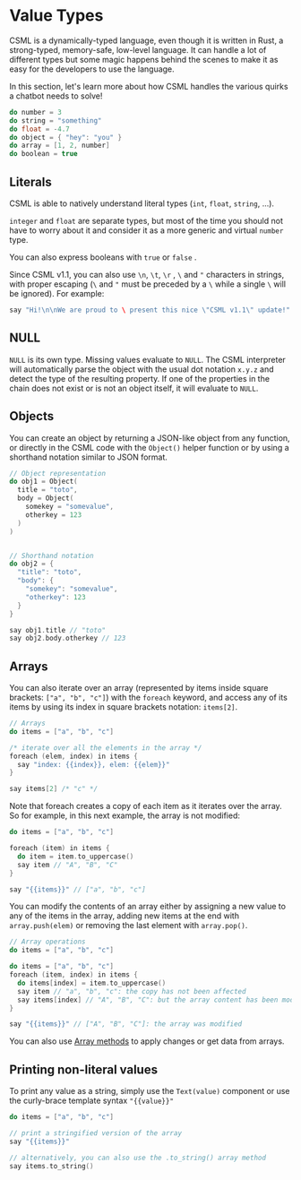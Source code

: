 # Value Types

CSML is a dynamically-typed language, even though it is written in Rust, a strong-typed, memory-safe, low-level language. It can handle a lot of different types but some magic happens behind the scenes to make it as easy for the developers to use the language.

In this section, let's learn more about how CSML handles the various quirks a chatbot needs to solve!

```cpp
do number = 3
do string = "something"
do float = -4.7
do object = { "hey": "you" }
do array = [1, 2, number]
do boolean = true
```

## Literals 

CSML is able to natively understand literal types \(`int`, `float`, `string`, ...\).

`integer` and `float` are separate types, but most of the time you should not have to worry about it and consider it as a more generic and virtual `number` type.

You can also express booleans with `true` or  `false` .

Since CSML v1.1, you can also use `\n`, `\t`, `\r` , `\` and `"` characters in strings, with proper escaping \(`\` and `"` must be preceded by a `\` while a single `\` will be ignored\). For example: 

```cpp
say "Hi!\n\nWe are proud to \ present this nice \"CSML v1.1\" update!"
```

## NULL

`NULL` is its own type. Missing values evaluate to `NULL`. The CSML interpreter will automatically parse the object with the usual dot notation `x.y.z` and detect the type of the resulting property. If one of the properties in the chain does not exist or is not an object itself, it will evaluate to `NULL`.

## Objects

You can create an object by returning a JSON-like object from any function, or directly in the CSML code with the `Object()` helper function or by using a shorthand notation similar to JSON format.

```cpp
// Object representation
do obj1 = Object(
  title = "toto",
  body = Object(
    somekey = "somevalue",
    otherkey = 123
  )
)


// Shorthand notation
do obj2 = { 
  "title": "toto",
  "body": { 
    "somekey": "somevalue", 
    "otherkey": 123
  }
}

say obj1.title // "toto"
say obj2.body.otherkey // 123
```

## Arrays

You can also iterate over an array \(represented by items inside square brackets: `["a", "b", "c"]`\) with the `foreach` keyword, and access any of its items by using its index in square brackets notation: `items[2]`.

```cpp
// Arrays
do items = ["a", "b", "c"]

/* iterate over all the elements in the array */
foreach (elem, index) in items {
  say "index: {{index}}, elem: {{elem}}"
}

say items[2] /* "c" */
```

Note that foreach creates a copy of each item as it iterates over the array. So for example, in this next example, the array is not modified:

```cpp
do items = ["a", "b", "c"]

foreach (item) in items {
  do item = item.to_uppercase() 
  say item // "A", "B", "C"
}

say "{{items}}" // ["a", "b", "c"]
```

You can modify the contents of an array either by assigning a new value to any of the items in the array, adding new items at the end with `array.push(elem)` or removing the last element with `array.pop()`.

```cpp
// Array operations
do items = ["a", "b", "c"]

do items = ["a", "b", "c"]
foreach (item, index) in items {
  do items[index] = item.to_uppercase() 
  say item // "a", "b", "c": the copy has not been affected
  say items[index] // "A", "B", "C": but the array content has been modified
}

say "{{items}}" // ["A", "B", "C"]: the array was modified
```

You can also use [Array methods](standard-library/array-methods.md) to apply changes or get data from arrays.

## Printing non-literal values

To print any value as a string, simply use the `Text(value)` component or use the curly-brace template syntax `"{{value}}"`

```cpp
do items = ["a", "b", "c"]

// print a stringified version of the array
say "{{items}}"

// alternatively, you can also use the .to_string() array method
say items.to_string()
```

